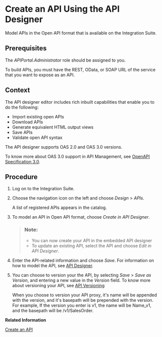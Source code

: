<!-- loio26e1bbd2f3864b53a288e25786eb94e0 -->

# Create an API Using the API Designer

Model APIs in the Open API format that is available on the Integration Suite.



## Prerequisites

The *APIPortal.Administrator* role should be assigned to you.

To build APIs, you must have the REST, OData, or SOAP URL of the service that you want to expose as an API.



## Context

The API designer editor includes rich inbuilt capabilities that enable you to do the following:

-   Import existing open APIs
-   Download APIs
-   Generate equivalent HTML output views
-   Save APIs
-   Validate open API syntax

The API designer supports OAS 2.0 and OAS 3.0 versions.

To know more about OAS 3.0 support in API Management, see [OpenAPI Specification 3.0](openapi-specification-3-0-3ce080d.md).



## Procedure

1.  Log on to the Integration Suite.

2.  Choose the navigation icon on the left and choose *Design* \> *APIs*.

    A list of registered APIs appears in the catalog.

3.  To model an API in Open API format, choose *Create in API Designer*.

    > ### Note:  
    > -   You can now create your API in the embedded API designer
    > -   To update an existing API, select the API and choose *Edit in API Designer*.

4.  Enter the API-related information and choose *Save*. For information on how to model the API, see [API Designer](api-designer-51f3ca1.md).

5.  You can choose to version your the API, by selecting *Save* \> *Save as Version*, and entering a new value in the *Version* field. To know more about versioning your API, see [API Versioning](api-versioning-b3cda3b.md)

    When you choose to version your API proxy, it's name will be appended with the version, and it's basepath will be prepended with the version. For example, If the version you enter is v1, the name will be Name\_v1, and the basepath will be /v1/SalesOrder.


**Related Information**  


[Create an API](create-an-api-c0842d5.md "This topic describes the steps to create an API from the Integration Suite.")

